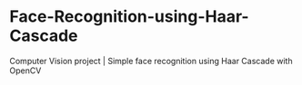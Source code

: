 # Face-Recognition-using-Haar-Cascade
Computer Vision project | Simple face recognition using Haar Cascade with OpenCV
